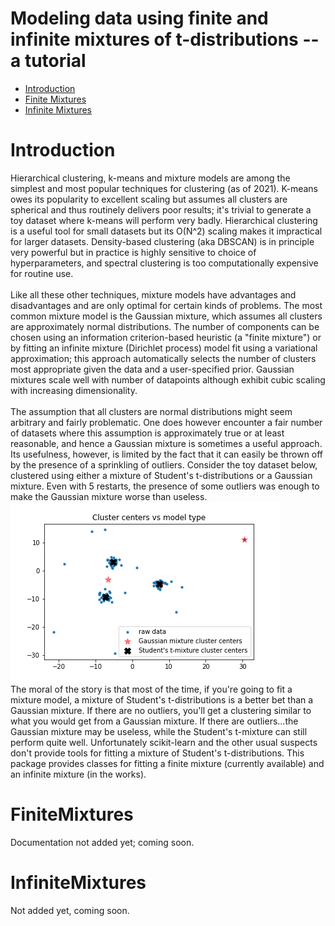 Modeling data using finite and infinite mixtures of t-distributions -- a tutorial
===================

- [Introduction](#Introduction)
- [Finite Mixtures](#FiniteMixtures)
- [Infinite Mixtures](#InfiniteMixtures)


# Introduction

Hierarchical clustering, k-means and mixture models are among the simplest and most
popular techniques for clustering (as of 2021). K-means owes its popularity to excellent scaling but
assumes all clusters are spherical and thus routinely delivers poor results; it's trivial to generate
a toy dataset where k-means will perform very badly. Hierarchical clustering is a useful tool for
small datasets but its O(N^2) scaling makes it impractical for larger datasets. Density-based
clustering (aka DBSCAN) is in principle very powerful but in practice is highly sensitive to choice
of hyperparameters, and spectral clustering is too computationally expensive for routine use.
<br><br>
Like all these other techniques, mixture models have advantages and disadvantages and are only optimal
for certain kinds of problems. The most common mixture model is the Gaussian mixture,
which assumes all clusters are approximately normal distributions. The number of components can 
be chosen using an information criterion-based heuristic (a "finite mixture") 
or by fitting an infinite mixture (Dirichlet process) model fit using a variational 
approximation; this approach automatically selects the number of
clusters most appropriate given the data and a user-specified prior. Gaussian mixtures scale
well with number of datapoints although exhibit cubic scaling with increasing dimensionality.
<br><br>
The assumption that all clusters are normal distributions might seem arbitrary and fairly problematic.
One does however encounter a fair number of datasets where this assumption is approximately true or
at least reasonable, and hence a Gaussian mixture is sometimes a useful approach. Its usefulness,
however, is limited by the fact that it can easily be thrown off by the presence of a sprinkling of
outliers. Consider the toy dataset below, clustered using either a mixture of Student's t-distributions
or a Gaussian mixture. Even with 5 restarts, the presence of some outliers was enough to make the 
Gaussian mixture worse than useless.
<br>
![mixture_comp](https://github.com/jlparkI/mix_T/blob/main/Documentation/STM_vs_GMM.png)
<br>
The moral of the story is that most of the time, if you're going to fit a mixture model,
a mixture of Student's t-distributions is a better bet than a Gaussian mixture. If there are no
outliers, you'll get a clustering similar to what you would get from a Gaussian mixture. If there
are outliers...the Gaussian mixture may be useless, while the Student's t-mixture can still perform
quite well. Unfortunately scikit-learn and the other usual suspects don't provide tools for fitting
a mixture of Student's t-distributions. This package provides classes for fitting a finite mixture
(currently available) and an infinite mixture (in the works).

# FiniteMixtures

Documentation not added yet; coming soon.

# InfiniteMixtures

Not added yet, coming soon.
